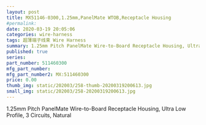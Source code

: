 ```yaml
---
layout: post
title: MX51146-0300,1.25mm,PanelMate WTOB,Receptacle Housing
#permalink: 
date: 2020-03-19 20:05:06
categories: wire-harness
tags: 超薄端子线束 Wire Harness
summary: 1.25mm Pitch PanelMate Wire-to-Board Receptacle Housing, Ultra Low Profile, 3 Circuits, Natural
published: true 
series: 
part_number: 511460300
mfg_part_number: 
mfg_part_number2: MX:511460300
price: 0.00
thumb_img: static/202003/258-thumb-20200319200613.jpg
small_img: static/202003/258-20200319200613.jpg
---
```



1.25mm Pitch PanelMate Wire-to-Board Receptacle Housing, Ultra Low Profile, 3 Circuits, Natural